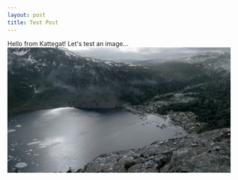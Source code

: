 ```yaml
---
layout: post
title: Test Post
---
```


Hello from Kattegat!
Let's test an image...
![Image](/assets/img/Test.jpg)